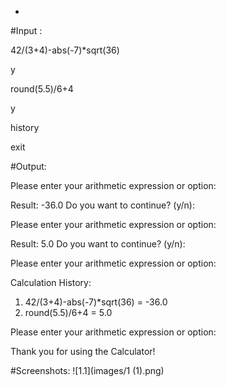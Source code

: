 -
#Input :

42/(3+4)-abs(-7)*sqrt(36)

y

round(5.5)/6+4

y

history

exit



#Output:

Please enter your arithmetic expression or option: 

Result: -36.0
Do you want to continue? (y/n):

Please enter your arithmetic expression or option: 

Result: 5.0
Do you want to continue? (y/n):

Please enter your arithmetic expression or option: 

Calculation History:
1. 42/(3+4)-abs(-7)*sqrt(36) = -36.0
2. round(5.5)/6+4 = 5.0

Please enter your arithmetic expression or option: 

Thank you for using the Calculator!



#Screenshots:
![1.1](images/1 (1).png)
